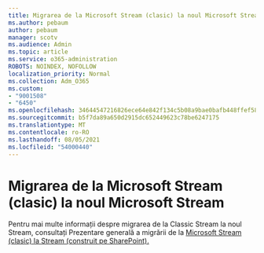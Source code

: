 ```yaml
---
title: Migrarea de la Microsoft Stream (clasic) la noul Microsoft Stream
ms.author: pebaum
author: pebaum
manager: scotv
ms.audience: Admin
ms.topic: article
ms.service: o365-administration
ROBOTS: NOINDEX, NOFOLLOW
localization_priority: Normal
ms.collection: Adm_O365
ms.custom:
- "9001508"
- "6450"
ms.openlocfilehash: 34644547216826ece64e842f134c5b08a9bae0bafb448ffef589db78c3263c5a
ms.sourcegitcommit: b5f7da89a650d2915dc652449623c78be6247175
ms.translationtype: MT
ms.contentlocale: ro-RO
ms.lasthandoff: 08/05/2021
ms.locfileid: "54000440"
---
```

# <a name="migrate-from-microsoft-stream-classic-to-the-new-microsoft-stream"></a>Migrarea de la Microsoft Stream (clasic) la noul Microsoft Stream

Pentru mai multe informații despre migrarea de la Classic Stream la noul Stream, consultați Prezentare generală a migrării de la [Microsoft Stream (clasic) la Stream (construit pe SharePoint).](/stream/streamnew/stream-classic-to-new-migration-overview)